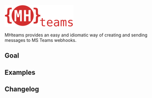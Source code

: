 ![MHteams](./mhteams.png)

MHteams provides an easy and idiomatic way of creating and sending messages to MS Teams webhooks.

Goal
----

Examples
--------

Changelog
---------
